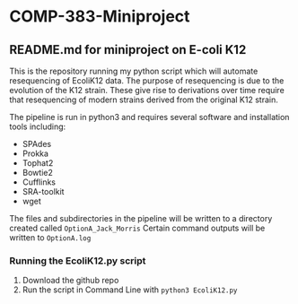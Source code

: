 # COMP-383-Miniproject
## README.md for miniproject on E-coli K12

This is the repository running my python script which will automate resequencing of EcoliK12 data. The purpose of resequencing is due to the evolution of the K12 strain. These give rise to derivations over time require that resequencing of modern strains derived from the original K12 strain. 

The pipeline is run in python3 and requires several software and installation tools including: 
* SPAdes
* Prokka
* Tophat2 
* Bowtie2
* Cufflinks 
* SRA-toolkit
* wget

The files and subdirectories in the pipeline will be written to a directory created called `OptionA_Jack_Morris`
Certain command outputs will be written to `OptionA.log`

### Running the EcoliK12.py script ###

1) Download the github repo 
2) Run the script in Command Line with `python3 EcoliK12.py`

